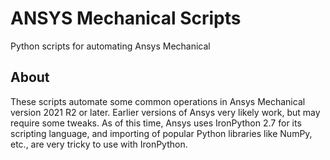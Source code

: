 # ANSYS Mechanical Scripts

Python scripts for automating Ansys Mechanical

## About

These scripts automate some common operations in Ansys Mechanical version 2021 R2 or later.
Earlier versions of Ansys very likely work, but may require some tweaks.
As of this time, Ansys uses IronPython 2.7 for its scripting language, and importing of popular Python libraries like NumPy, etc., are very tricky to use with IronPython.
